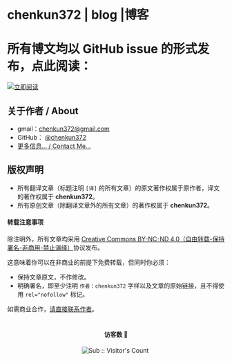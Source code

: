 # chenkun372 | blog |博客

# 所有博文均以 GitHub issue 的形式发布，点此阅读：

[![立即阅读](https://cloud.githubusercontent.com/assets/1231359/13027636/6fdae1a6-d291-11e5-9126-68bd3d2ed778.png)](https://github.com/chenkun372/blog/issues)




## 关于作者 / About

* gmail：chenkun372@gmail.com
* GitHub： [@chenkun372](https://github.com/chenkun372)
* [更多信息... / Contact Me...](https://github.com/chenkun372/blog/issues/9)



## 版权声明

* 所有翻译文章（标题注明 `[译]` 的所有文章）的原文著作权属于原作者，译文的著作权属于 **chenkun372**。
* 所有原创文章（除翻译文章外的所有文章）的著作权属于 **chenkun372**。

#### 转载注意事项

除注明外，所有文章均采用 [Creative Commons BY-NC-ND 4.0（自由转载-保持署名-非商用-禁止演绎）](http://creativecommons.org/licenses/by-nc-nd/4.0/deed.zh)协议发布。

这意味着你可以在非商业的前提下免费转载，但同时你必须：

* 保持文章原文，不作修改。
* 明确署名，即至少注明 `作者：chenkun372` 字样以及文章的原始链接，且不得使用 `rel="nofollow"` 标记。

如需商业合作，[请直接联系作者](https://github.com/chenkun372/blog/issues/9)。

# <h4 align="center">访客数 :eyes:</h4>

<p align="center">
<img  src="https://profile-counter.glitch.me/Leon406_SubCrawler/count.svg" alt="Sub :: Visitor's Count" />
 <img width=0 height=0 src="https://profile-counter.glitch.me/Leon406/count.svg" alt="Leon406:: Visitor's Count" />
</p>
